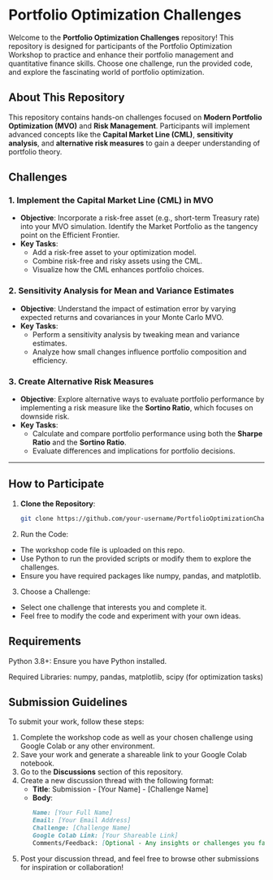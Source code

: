 # Portfolio Optimization Challenges

Welcome to the **Portfolio Optimization Challenges** repository! This repository is designed for participants of the Portfolio Optimization Workshop to practice and enhance their portfolio management and quantitative finance skills. Choose one challenge, run the provided code, and explore the fascinating world of portfolio optimization.



## About This Repository

This repository contains hands-on challenges focused on **Modern Portfolio Optimization (MVO)** and **Risk Management**. Participants will implement advanced concepts like the **Capital Market Line (CML)**, **sensitivity analysis**, and **alternative risk measures** to gain a deeper understanding of portfolio theory.



## Challenges

### 1. Implement the Capital Market Line (CML) in MVO
- **Objective**: Incorporate a risk-free asset (e.g., short-term Treasury rate) into your MVO simulation. Identify the Market Portfolio as the tangency point on the Efficient Frontier.
- **Key Tasks**:
  - Add a risk-free asset to your optimization model.
  - Combine risk-free and risky assets using the CML.
  - Visualize how the CML enhances portfolio choices.

### 2. Sensitivity Analysis for Mean and Variance Estimates
- **Objective**: Understand the impact of estimation error by varying expected returns and covariances in your Monte Carlo MVO.
- **Key Tasks**:
  - Perform a sensitivity analysis by tweaking mean and variance estimates.
  - Analyze how small changes influence portfolio composition and efficiency.

### 3. Create Alternative Risk Measures
- **Objective**: Explore alternative ways to evaluate portfolio performance by implementing a risk measure like the **Sortino Ratio**, which focuses on downside risk.
- **Key Tasks**:
  - Calculate and compare portfolio performance using both the **Sharpe Ratio** and the **Sortino Ratio**.
  - Evaluate differences and implications for portfolio decisions.

---

## How to Participate

1. **Clone the Repository**:
   ```bash
   git clone https://github.com/your-username/PortfolioOptimizationChallenges.git
2.	Run the Code:
- The workshop code file is uploaded on this repo. 
- Use Python to run the provided scripts or modify them to explore the challenges.
- Ensure you have required packages like numpy, pandas, and matplotlib.

3. Choose a Challenge:
- Select one challenge that interests you and complete it.
- Feel free to modify the code and experiment with your own ideas.


## Requirements

Python 3.8+: Ensure you have Python installed.

Required Libraries: numpy, pandas, matplotlib, scipy (for optimization tasks)
## Submission Guidelines

To submit your work, follow these steps:

1. Complete the workshop code as well as your chosen challenge using Google Colab or any other environment.
2. Save your work and generate a shareable link to your Google Colab notebook.
3. Go to the **Discussions** section of this repository.
4. Create a new discussion thread with the following format:
   - **Title**: Submission - [Your Name] - [Challenge Name]
   - **Body**:
     ```markdown
     Name: [Your Full Name]  
     Email: [Your Email Address]  
     Challenge: [Challenge Name]  
     Google Colab Link: [Your Shareable Link]  
     Comments/Feedback: [Optional - Any insights or challenges you faced]  
     ```
5. Post your discussion thread, and feel free to browse other submissions for inspiration or collaboration!

